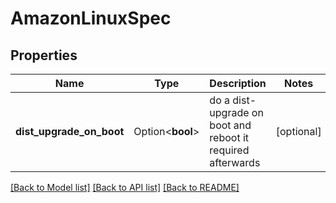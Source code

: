 # AmazonLinuxSpec

## Properties

Name | Type | Description | Notes
------------ | ------------- | ------------- | -------------
**dist_upgrade_on_boot** | Option<**bool**> | do a dist-upgrade on boot and reboot it required afterwards | [optional]

[[Back to Model list]](../README.md#documentation-for-models) [[Back to API list]](../README.md#documentation-for-api-endpoints) [[Back to README]](../README.md)


